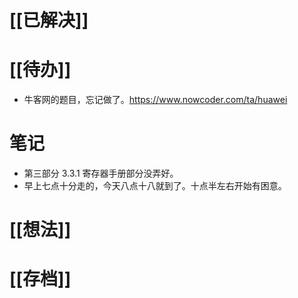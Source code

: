 # [[已解决]]

# [[待办]]
- 牛客网的题目，忘记做了。https://www.nowcoder.com/ta/huawei 

# 笔记
- 第三部分 3.3.1 寄存器手册部分没弄好。
- 早上七点十分走的，今天八点十八就到了。十点半左右开始有困意。

# [[想法]]

# [[存档]]